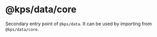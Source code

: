 # @kps/data/core

Secondary entry point of `@kps/data`. It can be used by importing from `@kps/data/core`.
